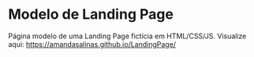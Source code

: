 # Modelo de Landing Page
Página modelo de uma Landing Page fictícia em HTML/CSS/JS.
Visualize aqui: https://amandasalinas.github.io/LandingPage/
